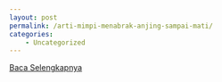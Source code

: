 ```yaml
---
layout: post
permalink: /arti-mimpi-menabrak-anjing-sampai-mati/
categories:
    - Uncategorized
---
```


[Baca Selengkapnya](/01)